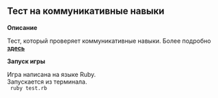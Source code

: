 ## Тест на коммуникативные навыки

**Описание**

Тест, который проверяет коммуникативные навыки.
Более подробно [**здесь**](https://ru.wikipedia.org/wiki/%D0%9A%D0%BE%D0%BC%D0%BC%D1%83%D0%BD%D0%B8%D0%BA%D0%B0%D1%82%D0%B8%D0%B2%D0%BD%D0%B0%D1%8F_%D0%BA%D0%BE%D0%BC%D0%BF%D0%B5%D1%82%D0%B5%D0%BD%D1%82%D0%BD%D0%BE%D1%81%D1%82%D1%8C)

**Запуск игры**

Игра написана на языке Ruby. <br> Запускается из терминала.<br> ` ruby test.rb` 
